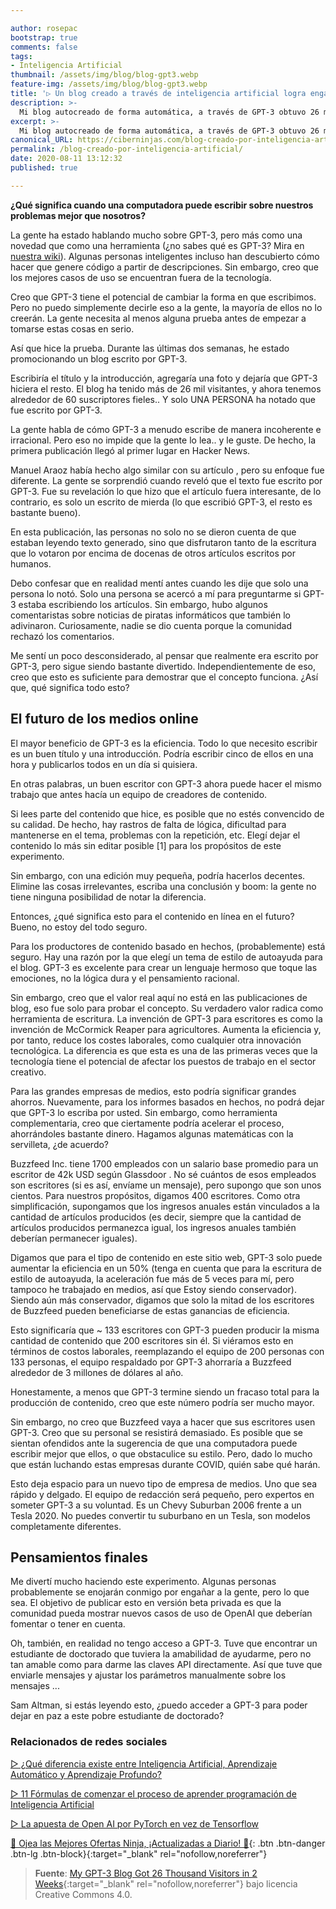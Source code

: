 ```yaml
---

author: rosepac
bootstrap: true
comments: false
tags:
- Inteligencia Artificial
thumbnail: /assets/img/blog/blog-gpt3.webp
feature-img: /assets/img/blog/blog-gpt3.webp
title: '▷ Un blog creado a través de inteligencia artificial logra engañar a miles y miles de usuarios'
description: >-
  Mi blog autocreado de forma automática, a través de GPT-3 obtuvo 26 mil visitantes en 2 semanas.
excerpt: >-
  Mi blog autocreado de forma automática, a través de GPT-3 obtuvo 26 mil visitantes en 2 semanas.
canonical_URL: https://ciberninjas.com/blog-creado-por-inteligencia-artificial/
permalink: /blog-creado-por-inteligencia-artificial/
date: 2020-08-11 13:12:32
published: true

---
```


**¿Qué significa cuando una computadora puede escribir sobre nuestros problemas mejor que nosotros?**

La gente ha estado hablando mucho sobre GPT-3, pero más como una novedad que como una herramienta (¿no sabes qué es GPT-3? Mira en [nuestra wiki](https://ciberninjas.com/wiki/gpt3/)). Algunas personas inteligentes incluso han descubierto cómo hacer que genere código a partir de descripciones. Sin embargo, creo que los mejores casos de uso se encuentran fuera de la tecnología.

Creo que GPT-3 tiene el potencial de cambiar la forma en que escribimos. Pero no puedo simplemente decirle eso a la gente, la mayoría de ellos no lo creerán. La gente necesita al menos alguna prueba antes de empezar a tomarse estas cosas en serio.

Así que hice la prueba. Durante las últimas dos semanas, he estado promocionando un blog escrito por GPT-3.

Escribiría el título y la introducción, agregaría una foto y dejaría que GPT-3 hiciera el resto. El blog ha tenido más de 26 mil visitantes, y ahora tenemos alrededor de 60 suscriptores fieles.. Y solo UNA PERSONA ha notado que fue escrito por GPT-3.

La gente habla de cómo GPT-3 a menudo escribe de manera incoherente e irracional. Pero eso no impide que la gente lo lea.. y le guste. De hecho, la primera publicación llegó al primer lugar en Hacker News.

Manuel Araoz había hecho algo similar con su artículo , pero su enfoque fue diferente. La gente se sorprendió cuando reveló que el texto fue escrito por GPT-3. Fue su revelación lo que hizo que el artículo fuera interesante, de lo contrario, es solo un escrito de mierda (lo que escribió GPT-3, el resto es bastante bueno).  

En esta publicación, las personas no solo no se dieron cuenta de que estaban leyendo texto generado, sino que disfrutaron tanto de la escritura que lo votaron por encima de docenas de otros artículos escritos por humanos. 

Debo confesar que en realidad mentí antes cuando les dije que solo una persona lo notó. Solo una persona se acercó a mí para preguntarme si GPT-3 estaba escribiendo los artículos. Sin embargo, hubo algunos comentaristas sobre noticias de piratas informáticos que también lo adivinaron. Curiosamente, nadie se dio cuenta porque la comunidad rechazó los comentarios.

Me sentí un poco desconsiderado, al pensar que realmente era escrito por GPT-3, pero sigue siendo bastante divertido. Independientemente de eso, creo que esto es suficiente para demostrar que el concepto funciona. ¿Así que, qué significa todo esto?

## **El futuro de los medios online**

El mayor beneficio de GPT-3 es la eficiencia. Todo lo que necesito escribir es un buen título y una introducción. Podría escribir cinco de ellos en una hora y publicarlos todos en un día si quisiera. 

En otras palabras, un buen escritor con GPT-3 ahora puede hacer el mismo trabajo que antes hacía un equipo de creadores de contenido. 

Si lees parte del contenido que hice, es posible que no estés convencido de su calidad. De hecho, hay rastros de falta de lógica, dificultad para mantenerse en el tema, problemas con la repetición, etc. Elegí dejar el contenido lo más sin editar posible [1] para los propósitos de este experimento.

Sin embargo, con una edición muy pequeña, podría hacerlos decentes. Elimine las cosas irrelevantes, escriba una conclusión y boom: la gente no tiene ninguna posibilidad de notar la diferencia. 

Entonces, ¿qué significa esto para el contenido en línea en el futuro? Bueno, no estoy del todo seguro. 

Para los productores de contenido basado en hechos, (probablemente) está seguro. Hay una razón por la que elegí un tema de estilo de autoayuda para el blog. GPT-3 es excelente para crear un lenguaje hermoso que toque las emociones, no la lógica dura y el pensamiento racional. 

Sin embargo, creo que el valor real aquí no está en las publicaciones de blog, eso fue solo para probar el concepto. Su verdadero valor radica como herramienta de escritura. La invención de GPT-3 para escritores es como la invención de McCormick Reaper para agricultores. Aumenta la eficiencia y, por tanto, reduce los costes laborales, como cualquier otra innovación tecnológica. La diferencia es que esta es una de las primeras veces que la tecnología tiene el potencial de afectar los puestos de trabajo en el sector creativo.  

Para las grandes empresas de medios, esto podría significar grandes ahorros. Nuevamente, para los informes basados ​​en hechos, no podrá dejar que GPT-3 lo escriba por usted. Sin embargo, como herramienta complementaria, creo que ciertamente podría acelerar el proceso, ahorrándoles bastante dinero. Hagamos algunas matemáticas con la servilleta, ¿de acuerdo?

Buzzfeed Inc. tiene 1700 empleados con un salario base promedio para un escritor de 42k USD según Glassdoor . No sé cuántos de esos empleados son escritores (si es así, envíame un mensaje), pero supongo que son unos cientos. Para nuestros propósitos, digamos 400 escritores. Como otra simplificación, supongamos que los ingresos anuales están vinculados a la cantidad de artículos producidos (es decir, siempre que la cantidad de artículos producidos permanezca igual, los ingresos anuales también deberían permanecer iguales).

Digamos que para el tipo de contenido en este sitio web, GPT-3 solo puede aumentar la eficiencia en un 50% (tenga en cuenta que para la escritura de estilo de autoayuda, la aceleración fue más de 5 veces para mí, pero tampoco he trabajado en medios, así que Estoy siendo conservador). Siendo aún más conservador, digamos que solo la mitad de los escritores de Buzzfeed pueden beneficiarse de estas ganancias de eficiencia.

Esto significaría que ~ 133 escritores con GPT-3 pueden producir la misma cantidad de contenido que 200 escritores sin él. Si viéramos esto en términos de costos laborales, reemplazando el equipo de 200 personas con 133 personas, el equipo respaldado por GPT-3 ahorraría a Buzzfeed alrededor de 3 millones de dólares al año.

Honestamente, a menos que GPT-3 termine siendo un fracaso total para la producción de contenido, creo que este número podría ser mucho mayor.

Sin embargo, no creo que Buzzfeed vaya a hacer que sus escritores usen GPT-3. Creo que su personal se resistirá demasiado. Es posible que se sientan ofendidos ante la sugerencia de que una computadora puede escribir mejor que ellos, o que obstaculice su estilo. Pero, dado lo mucho que están luchando estas empresas durante COVID, quién sabe qué harán.

Esto deja espacio para un nuevo tipo de empresa de medios. Uno que sea rápido y delgado. El equipo de redacción será pequeño, pero expertos en someter GPT-3 a su voluntad. Es un Chevy Suburban 2006 frente a un Tesla 2020. No puedes convertir tu suburbano en un Tesla, son modelos completamente diferentes.

## **Pensamientos finales**

Me divertí mucho haciendo este experimento. Algunas personas probablemente se enojarán conmigo por engañar a la gente, pero lo que sea. El objetivo de publicar esto en versión beta privada es que la comunidad pueda mostrar nuevos casos de uso de OpenAI que deberían fomentar o tener en cuenta. 

Oh, también, en realidad no tengo acceso a GPT-3. Tuve que encontrar un estudiante de doctorado que tuviera la amabilidad de ayudarme, pero no tan amable como para darme las claves API directamente. Así que tuve que enviarle mensajes y ajustar los parámetros manualmente sobre los mensajes ...

Sam Altman, si estás leyendo esto, ¿puedo acceder a GPT-3 para poder dejar en paz a este pobre estudiante de doctorado?

### **Relacionados de redes sociales**

[ ▷ ¿Qué diferencia existe entre Inteligencia Artificial, Aprendizaje Automático y Aprendizaje Profundo?](https://ciberninjas.com/diferencias-entre-ai-ml-dl/)

[ ▷ 11 Fórmulas de comenzar el proceso de aprender programación de Inteligencia Artificial](https://ciberninjas.com/11-aprendizajes-principiantes-inteligencia-artificial/)

[ ▷ La apuesta de Open AI por PyTorch en vez de Tensorflow](https://ciberninjas.com/pytorch-gana-a-tensorflow-openai/)

[🎁 Ojea las Mejores Ofertas Ninja, ¡Actualizadas a Diario! 🛒](https://www.amazon.es/shop/cibercursos){: .btn .btn-danger .btn-lg .btn-block}{:target="_blank" rel="nofollow,noreferrer"}

> **Fuente**: [My GPT-3 Blog Got 26 Thousand Visitors in 2 Weeks](https://liamp.substack.com/p/my-gpt-3-blog-got-26-thousand-visitors){:target="_blank" rel="nofollow,noreferrer"} bajo licencia Creative Commons 4.0.